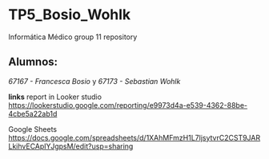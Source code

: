 # TP5_Bosio_Wohlk
Informática Médico group 11 repository


## Alumnos: 
*67167 - Francesca Bosio* y *67173 - Sebastian Wohlk*

**links**
report in Looker studio
https://lookerstudio.google.com/reporting/e9973d4a-e539-4362-88be-4cbe5a22ab1d

Google Sheets
https://docs.google.com/spreadsheets/d/1XAhMFmzH1L7ljsytvrC2CST9JARLkihvECApIYJgpsM/edit?usp=sharing
